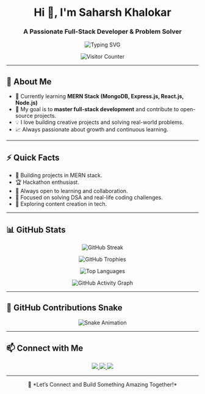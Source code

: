 <h1 align="center">Hi 👋, I'm Saharsh Khalokar</h1>
<h3 align="center">A Passionate Full-Stack Developer & Problem Solver</h3>

<p align="center">
  <img src="https://readme-typing-svg.herokuapp.com?font=Fira+Code&size=25&pause=1000&center=true&vCenter=true&width=500&lines=Welcome+to+my+GitHub!;Full-Stack+Developer;MERN+Stack+Enthusiast;Problem+Solver;Lifelong+Learner" alt="Typing SVG" />
</p>

<p align="center">
  <img src="https://komarev.com/ghpvc/?username=your-github-username&style=flat-square&color=blue" alt="Visitor Counter" />
</p>

---

## 🚀 About Me
- 🌱 Currently learning **MERN Stack (MongoDB, Express.js, React.js, Node.js)**
- 🎯 My goal is to **master full-stack development** and contribute to open-source projects.
- 💡 I love building creative projects and solving real-world problems.
- 📈 Always passionate about growth and continuous learning.

---

## ⚡ Quick Facts
- 🚀 Building projects in MERN stack.
- 🏆 Hackathon enthusiast.
- 💬 Always open to learning and collaboration.
- 🎯 Focused on solving DSA and real-life coding challenges.
- 🎥 Exploring content creation in tech.

---

## 📊 GitHub Stats

<p align="center">
  <img src="https://github-readme-streak-stats.herokuapp.com/?user=your-github-username&theme=react" alt="GitHub Streak" />
</p>

<p align="center">
  <img src="https://github-profile-trophy.vercel.app/?username=your-github-username&theme=darkhub&no-frame=true&no-bg=true&margin-w=4" alt="GitHub Trophies" />
</p>

<p align="center">
  <img src="https://github-readme-stats.vercel.app/api/top-langs/?username=your-github-username&layout=compact&theme=react&langs_count=6" alt="Top Languages" />
</p>

<p align="center">
  <img src="https://github-readme-activity-graph.vercel.app/graph?username=your-github-username&theme=react-dark" alt="GitHub Activity Graph" />
</p>

---

## 🐍 GitHub Contributions Snake

<p align="center">
  <img src="https://raw.githubusercontent.com/your-github-username/your-github-username/output/github-contribution-grid-snake.svg" alt="Snake Animation" />
</p>

---

## 📫 Connect with Me
<p align="center">
  <a href="https://www.linkedin.com/in/your-profile/" target="_blank">
    <img src="https://img.shields.io/badge/LinkedIn-blue?style=for-the-badge&logo=linkedin&logoColor=white" />
  </a>
  <a href="https://twitter.com/your-profile/" target="_blank">
    <img src="https://img.shields.io/badge/Twitter-blue?style=for-the-badge&logo=twitter&logoColor=white" />
  </a>
  <a href="https://yourportfolio.com/" target="_blank">
    <img src="https://img.shields.io/badge/Portfolio-ff69b4?style=for-the-badge&logo=portfolio&logoColor=white" />
  </a>
</p>

---

<p align="center">
  💬 *Let’s Connect and Build Something Amazing Together!*
</p>

